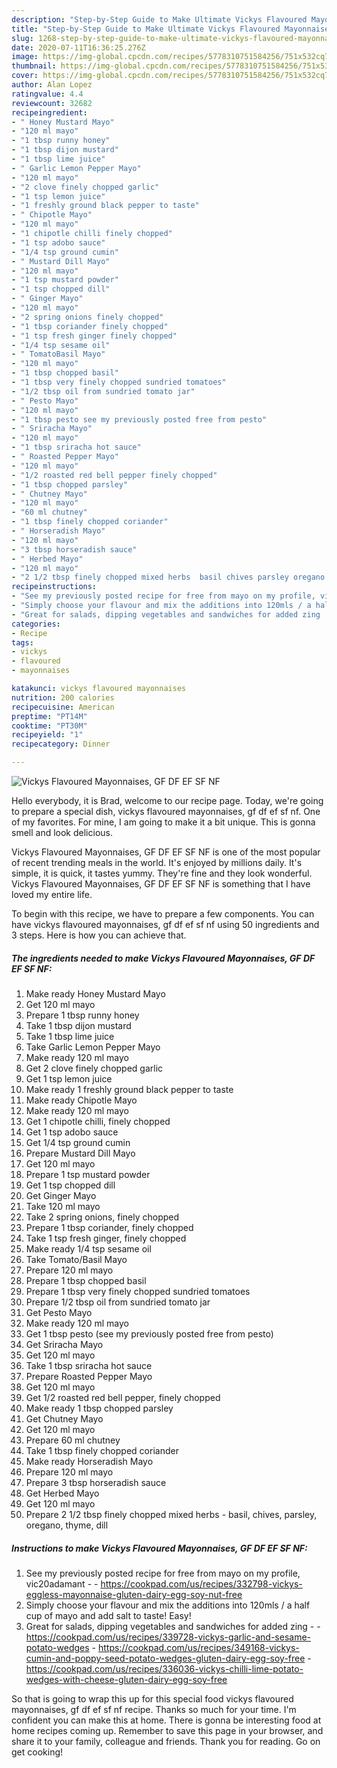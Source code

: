 ```yaml
---
description: "Step-by-Step Guide to Make Ultimate Vickys Flavoured Mayonnaises, GF DF EF SF NF"
title: "Step-by-Step Guide to Make Ultimate Vickys Flavoured Mayonnaises, GF DF EF SF NF"
slug: 1268-step-by-step-guide-to-make-ultimate-vickys-flavoured-mayonnaises-gf-df-ef-sf-nf
date: 2020-07-11T16:36:25.276Z
image: https://img-global.cpcdn.com/recipes/5778310751584256/751x532cq70/vickys-flavoured-mayonnaises-gf-df-ef-sf-nf-recipe-main-photo.jpg
thumbnail: https://img-global.cpcdn.com/recipes/5778310751584256/751x532cq70/vickys-flavoured-mayonnaises-gf-df-ef-sf-nf-recipe-main-photo.jpg
cover: https://img-global.cpcdn.com/recipes/5778310751584256/751x532cq70/vickys-flavoured-mayonnaises-gf-df-ef-sf-nf-recipe-main-photo.jpg
author: Alan Lopez
ratingvalue: 4.4
reviewcount: 32682
recipeingredient:
- " Honey Mustard Mayo"
- "120 ml mayo"
- "1 tbsp runny honey"
- "1 tbsp dijon mustard"
- "1 tbsp lime juice"
- " Garlic Lemon Pepper Mayo"
- "120 ml mayo"
- "2 clove finely chopped garlic"
- "1 tsp lemon juice"
- "1 freshly ground black pepper to taste"
- " Chipotle Mayo"
- "120 ml mayo"
- "1 chipotle chilli finely chopped"
- "1 tsp adobo sauce"
- "1/4 tsp ground cumin"
- " Mustard Dill Mayo"
- "120 ml mayo"
- "1 tsp mustard powder"
- "1 tsp chopped dill"
- " Ginger Mayo"
- "120 ml mayo"
- "2 spring onions finely chopped"
- "1 tbsp coriander finely chopped"
- "1 tsp fresh ginger finely chopped"
- "1/4 tsp sesame oil"
- " TomatoBasil Mayo"
- "120 ml mayo"
- "1 tbsp chopped basil"
- "1 tbsp very finely chopped sundried tomatoes"
- "1/2 tbsp oil from sundried tomato jar"
- " Pesto Mayo"
- "120 ml mayo"
- "1 tbsp pesto see my previously posted free from pesto"
- " Sriracha Mayo"
- "120 ml mayo"
- "1 tbsp sriracha hot sauce"
- " Roasted Pepper Mayo"
- "120 ml mayo"
- "1/2 roasted red bell pepper finely chopped"
- "1 tbsp chopped parsley"
- " Chutney Mayo"
- "120 ml mayo"
- "60 ml chutney"
- "1 tbsp finely chopped coriander"
- " Horseradish Mayo"
- "120 ml mayo"
- "3 tbsp horseradish sauce"
- " Herbed Mayo"
- "120 ml mayo"
- "2 1/2 tbsp finely chopped mixed herbs  basil chives parsley oregano thyme dill"
recipeinstructions:
- "See my previously posted recipe for free from mayo on my profile, vic20adamant  https://cookpad.com/us/recipes/332798-vickys-eggless-mayonnaise-gluten-dairy-egg-soy-nut-free"
- "Simply choose your flavour and mix the additions into 120mls / a half cup of mayo and add salt to taste! Easy!"
- "Great for salads, dipping vegetables and sandwiches for added zing  https://cookpad.com/us/recipes/339728-vickys-garlic-and-sesame-potato-wedges https://cookpad.com/us/recipes/349168-vickys-cumin-and-poppy-seed-potato-wedges-gluten-dairy-egg-soy-free https://cookpad.com/us/recipes/336036-vickys-chilli-lime-potato-wedges-with-cheese-gluten-dairy-egg-soy-free"
categories:
- Recipe
tags:
- vickys
- flavoured
- mayonnaises

katakunci: vickys flavoured mayonnaises 
nutrition: 200 calories
recipecuisine: American
preptime: "PT14M"
cooktime: "PT30M"
recipeyield: "1"
recipecategory: Dinner

---
```



![Vickys Flavoured Mayonnaises, GF DF EF SF NF](https://img-global.cpcdn.com/recipes/5778310751584256/751x532cq70/vickys-flavoured-mayonnaises-gf-df-ef-sf-nf-recipe-main-photo.jpg)

Hello everybody, it is Brad, welcome to our recipe page. Today, we're going to prepare a special dish, vickys flavoured mayonnaises, gf df ef sf nf. One of my favorites. For mine, I am going to make it a bit unique. This is gonna smell and look delicious.



Vickys Flavoured Mayonnaises, GF DF EF SF NF is one of the most popular of recent trending meals in the world. It's enjoyed by millions daily. It's simple, it is quick, it tastes yummy. They're fine and they look wonderful. Vickys Flavoured Mayonnaises, GF DF EF SF NF is something that I have loved my entire life.


To begin with this recipe, we have to prepare a few components. You can have vickys flavoured mayonnaises, gf df ef sf nf using 50 ingredients and 3 steps. Here is how you can achieve that.

<!--inarticleads1-->

##### The ingredients needed to make Vickys Flavoured Mayonnaises, GF DF EF SF NF:

1. Make ready  Honey Mustard Mayo
1. Get 120 ml mayo
1. Prepare 1 tbsp runny honey
1. Take 1 tbsp dijon mustard
1. Take 1 tbsp lime juice
1. Take  Garlic Lemon Pepper Mayo
1. Make ready 120 ml mayo
1. Get 2 clove finely chopped garlic
1. Get 1 tsp lemon juice
1. Make ready 1 freshly ground black pepper to taste
1. Make ready  Chipotle Mayo
1. Make ready 120 ml mayo
1. Get 1 chipotle chilli, finely chopped
1. Get 1 tsp adobo sauce
1. Get 1/4 tsp ground cumin
1. Prepare  Mustard Dill Mayo
1. Get 120 ml mayo
1. Prepare 1 tsp mustard powder
1. Get 1 tsp chopped dill
1. Get  Ginger Mayo
1. Take 120 ml mayo
1. Take 2 spring onions, finely chopped
1. Prepare 1 tbsp coriander, finely chopped
1. Take 1 tsp fresh ginger, finely chopped
1. Make ready 1/4 tsp sesame oil
1. Take  Tomato/Basil Mayo
1. Prepare 120 ml mayo
1. Prepare 1 tbsp chopped basil
1. Prepare 1 tbsp very finely chopped sundried tomatoes
1. Prepare 1/2 tbsp oil from sundried tomato jar
1. Get  Pesto Mayo
1. Make ready 120 ml mayo
1. Get 1 tbsp pesto (see my previously posted free from pesto)
1. Get  Sriracha Mayo
1. Get 120 ml mayo
1. Take 1 tbsp sriracha hot sauce
1. Prepare  Roasted Pepper Mayo
1. Get 120 ml mayo
1. Get 1/2 roasted red bell pepper, finely chopped
1. Make ready 1 tbsp chopped parsley
1. Get  Chutney Mayo
1. Get 120 ml mayo
1. Prepare 60 ml chutney
1. Take 1 tbsp finely chopped coriander
1. Make ready  Horseradish Mayo
1. Prepare 120 ml mayo
1. Prepare 3 tbsp horseradish sauce
1. Get  Herbed Mayo
1. Get 120 ml mayo
1. Prepare 2 1/2 tbsp finely chopped mixed herbs - basil, chives, parsley, oregano, thyme, dill




<!--inarticleads2-->

##### Instructions to make Vickys Flavoured Mayonnaises, GF DF EF SF NF:

1. See my previously posted recipe for free from mayo on my profile, vic20adamant -  - https://cookpad.com/us/recipes/332798-vickys-eggless-mayonnaise-gluten-dairy-egg-soy-nut-free
1. Simply choose your flavour and mix the additions into 120mls / a half cup of mayo and add salt to taste! Easy!
1. Great for salads, dipping vegetables and sandwiches for added zing -  - https://cookpad.com/us/recipes/339728-vickys-garlic-and-sesame-potato-wedges - https://cookpad.com/us/recipes/349168-vickys-cumin-and-poppy-seed-potato-wedges-gluten-dairy-egg-soy-free - https://cookpad.com/us/recipes/336036-vickys-chilli-lime-potato-wedges-with-cheese-gluten-dairy-egg-soy-free




So that is going to wrap this up for this special food vickys flavoured mayonnaises, gf df ef sf nf recipe. Thanks so much for your time. I'm confident you can make this at home. There is gonna be interesting food at home recipes coming up. Remember to save this page in your browser, and share it to your family, colleague and friends. Thank you for reading. Go on get cooking!

